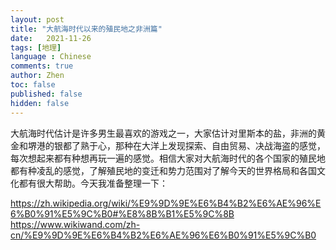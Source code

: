 ```yaml
---
layout: post
title: "大航海时代以来的殖民地之非洲篇"
date:   2021-11-26
tags: [地理]
language : Chinese
comments: true
author: Zhen
toc: false
published: false
hidden: false
---
```

大航海时代估计是许多男生最喜欢的游戏之一，大家估计对里斯本的盐，非洲的黄金和堺港的银都了熟于心，那种在大洋上发现探索、自由贸易、决战海盗的感觉，每次想起来都有种想再玩一遍的感觉。相信大家对大航海时代的各个国家的殖民地都有种凌乱的感觉，了解殖民地的变迁和势力范围对了解今天的世界格局和各国文化都有很大帮助。今天我准备整理一下：

https://zh.wikipedia.org/wiki/%E9%9D%9E%E6%B4%B2%E6%AE%96%E6%B0%91%E5%9C%B0#%E8%8B%B1%E5%9C%8B
https://www.wikiwand.com/zh-cn/%E9%9D%9E%E6%B4%B2%E6%AE%96%E6%B0%91%E5%9C%B0
<!--stackedit_data:
eyJoaXN0b3J5IjpbMjAyODkzMzE3NV19
-->